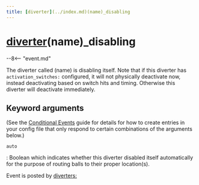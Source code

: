 ```yaml
---
title: [diverter](../index.md)(name)_disabling
---
```


# [diverter](../index.md)(name)_disabling


--8<-- "event.md"

The diverter called (name) is disabling itself. Note that if this
diverter has `activation_switches:` configured, it will not physically
deactivate now, instead deactivating based on switch hits and timing.
Otherwise this diverter will deactivate immediately.

## Keyword arguments

(See the [Conditional Events](overview/conditional.md)
guide for details for how to create entries in your config file that
only respond to certain combinations of the arguments below.)

`auto`

:   Boolean which indicates whether this diverter disabled itself
    automatically for the purpose of routing balls to their proper
    location(s).

Event is posted by [diverters:](../config/diverters.md)
